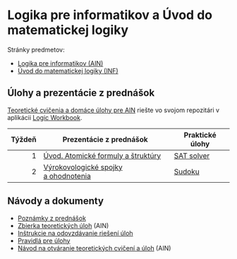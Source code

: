 Logika pre informatikov a Úvod do matematickej logiky
=====================================================

Stránky predmetov:
* [Logika pre informatikov (AIN)](https://dai.fmph.uniba.sk/w/Course:Logic_for_CS/sk)
* [Úvod do matematickej logiky (INF)](http://www.dcs.fmph.uniba.sk/~mazak/vyucba/udml/)

Úlohy a prezentácie z prednášok
-------------------------------

[Teoretické cvičenia a domáce úlohy pre AIN](teoreticke-ain)
riešte vo svojom repozitári v aplikácii
[Logic Workbook](https://fmfi-uk-1-ain-412.github.io/workbook/).

| Týždeň | Prezentácie z prednášok | Praktické úlohy |
|-------:|-------------------------|-----------------|
|  1 | [Úvod. Atomické formuly a štruktúry](https://fmfi-uk-1-ain-412.github.io/lpi/prednasky/pr01.pdf) | [SAT solver](prakticke/pu01) |
|  2 | [Výrokovologické spojky a ohodnotenia](https://fmfi-uk-1-ain-412.github.io/lpi/prednasky/pr02.pdf) | [Sudoku](prakticke/pu02) |

Návody a dokumenty
------------------

* [Poznámky z prednášok](https://fmfi-uk-1-ain-412.github.io/lpi/prednasky/poznamky-z-prednasok.pdf)
* [Zbierka teoretických úloh](https://fmfi-uk-1-ain-412.github.io/lpi/teoreticke-ain/zbierka.pdf) (AIN)
* [Inštrukcie na odovzdávanie riešení úloh](docs/odovzdavanie.md)
* [Pravidlá pre úlohy](http://dai.fmph.uniba.sk/w/Course:Logic_for_CS/sk#pravidla-uloh)
* [Návod na otváranie teoretických cvičení a úloh](teoreticke-ain#krátky-návod) (AIN)
